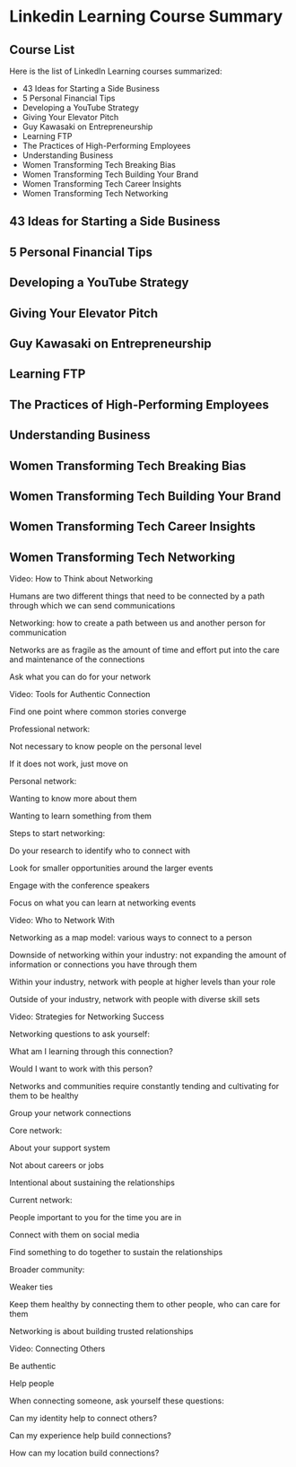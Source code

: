 # Linkedin Learning Course Summary

## Course List

Here is the list of LinkedIn Learning courses summarized:

- 43 Ideas for Starting a Side Business
- 5 Personal Financial Tips
- Developing a YouTube Strategy
- Giving Your Elevator Pitch
- Guy Kawasaki on Entrepreneurship
- Learning FTP
- The Practices of High-Performing Employees
- Understanding Business
- Women Transforming Tech Breaking Bias
- Women Transforming Tech Building Your Brand
- Women Transforming Tech Career Insights
- Women Transforming Tech Networking

## 43 Ideas for Starting a Side Business

## 5 Personal Financial Tips

## Developing a YouTube Strategy

## Giving Your Elevator Pitch

## Guy Kawasaki on Entrepreneurship

## Learning FTP

## The Practices of High-Performing Employees

## Understanding Business

## Women Transforming Tech Breaking Bias

## Women Transforming Tech Building Your Brand

## Women Transforming Tech Career Insights

## Women Transforming Tech Networking

Video: How to Think about Networking

Humans are two different things that need to be connected by a path through which we can send communications

Networking: how to create a path between us and another person for communication

Networks are as fragile as the amount of time and effort put into the care and maintenance of the connections

Ask what you can do for your network

Video: Tools for Authentic Connection

Find one point where common stories converge

Professional network:

Not necessary to know people on the personal level

If it does not work, just move on

Personal network:

Wanting to know more about them

Wanting to learn something from them

Steps to start networking:

Do your research to identify who to connect with

Look for smaller opportunities around the larger events

Engage with the conference speakers

Focus on what you can learn at networking events

Video: Who to Network With

Networking as a map model: various ways to connect to a person 

Downside of networking within your industry: not expanding the amount of information or connections you have through them

Within your industry, network with people at higher levels than your role

Outside of your industry, network with people with diverse skill sets

Video: Strategies for Networking Success

Networking questions to ask yourself:

What am I learning through this connection?

Would I want to work with this person?

Networks and communities require constantly tending and cultivating for them to be healthy

Group your network connections

Core network:

About your support system

Not about careers or jobs

Intentional about sustaining the relationships

Current network:

People important to you for the time you are in

Connect with them on social media

Find something to do together to sustain the relationships

Broader community:

Weaker ties

Keep them healthy by connecting them to other people, who can care for them

Networking is about building trusted relationships

Video: Connecting Others

Be authentic

Help people

When connecting someone, ask yourself these questions:

Can my identity help to connect others?

Can my experience help build connections?

How can my location build connections?
